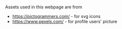 Assets used in this webpage are from

-   https://pictogrammers.com/ - for svg icons
-   https://www.pexels.com/ - for profile users' picture
